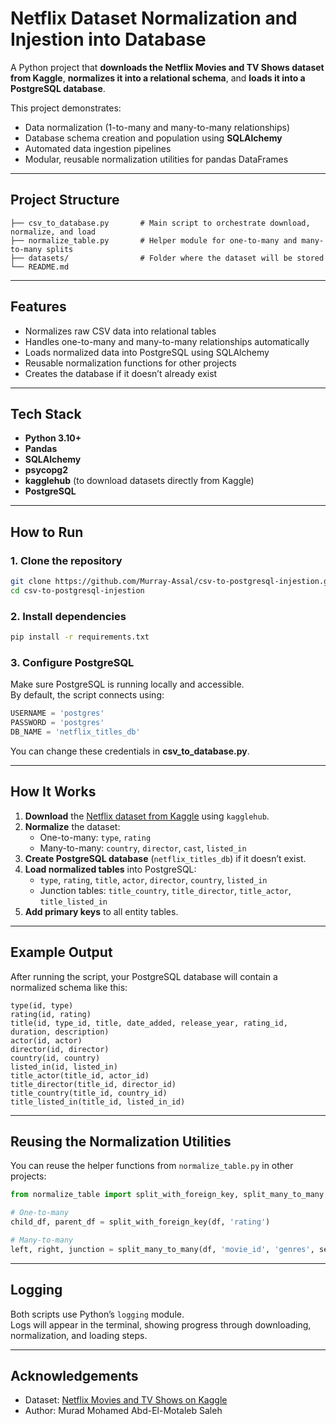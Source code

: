 # Netflix Dataset Normalization and Injestion into Database

A Python project that **downloads the Netflix Movies and TV Shows dataset from Kaggle**, **normalizes it into a relational schema**, and **loads it into a PostgreSQL database**.

This project demonstrates:
- Data normalization (1-to-many and many-to-many relationships)
- Database schema creation and population using **SQLAlchemy**
- Automated data ingestion pipelines
- Modular, reusable normalization utilities for pandas DataFrames

---

## Project Structure

```
├── csv_to_database.py       # Main script to orchestrate download, normalize, and load
├── normalize_table.py       # Helper module for one-to-many and many-to-many splits
├── datasets/                # Folder where the dataset will be stored
└── README.md
```

---

## Features

- Normalizes raw CSV data into relational tables
- Handles one-to-many and many-to-many relationships automatically
- Loads normalized data into PostgreSQL using SQLAlchemy
- Reusable normalization functions for other projects
- Creates the database if it doesn’t already exist

---

## Tech Stack

- **Python 3.10+**
- **Pandas**
- **SQLAlchemy**
- **psycopg2**
- **kagglehub** (to download datasets directly from Kaggle)
- **PostgreSQL**

---

## How to Run

### 1. Clone the repository
```bash
git clone https://github.com/Murray-Assal/csv-to-postgresql-injestion.git
cd csv-to-postgresql-injestion
```

### 2. Install dependencies
```bash
pip install -r requirements.txt
```


### 3. Configure PostgreSQL
Make sure PostgreSQL is running locally and accessible.  
By default, the script connects using:
```python
USERNAME = 'postgres'
PASSWORD = 'postgres'
DB_NAME = 'netflix_titles_db'
```

You can change these credentials in **csv_to_database.py**.

---

## How It Works

1. **Download** the [Netflix dataset from Kaggle](https://www.kaggle.com/shivamb/netflix-shows) using `kagglehub`.
2. **Normalize** the dataset:
   - One-to-many: `type`, `rating`
   - Many-to-many: `country`, `director`, `cast`, `listed_in`
3. **Create PostgreSQL database** (`netflix_titles_db`) if it doesn’t exist.
4. **Load normalized tables** into PostgreSQL:
   - `type`, `rating`, `title`, `actor`, `director`, `country`, `listed_in`
   - Junction tables: `title_country`, `title_director`, `title_actor`, `title_listed_in`
5. **Add primary keys** to all entity tables.

---

## Example Output

After running the script, your PostgreSQL database will contain a normalized schema like this:

```
type(id, type)
rating(id, rating)
title(id, type_id, title, date_added, release_year, rating_id, duration, description)
actor(id, actor)
director(id, director)
country(id, country)
listed_in(id, listed_in)
title_actor(title_id, actor_id)
title_director(title_id, director_id)
title_country(title_id, country_id)
title_listed_in(title_id, listed_in_id)
```

---

## Reusing the Normalization Utilities

You can reuse the helper functions from `normalize_table.py` in other projects:

```python
from normalize_table import split_with_foreign_key, split_many_to_many

# One-to-many
child_df, parent_df = split_with_foreign_key(df, 'rating')

# Many-to-many
left, right, junction = split_many_to_many(df, 'movie_id', 'genres', sep=', ')
```

---

## Logging

Both scripts use Python’s `logging` module.  
Logs will appear in the terminal, showing progress through downloading, normalization, and loading steps.

---


## Acknowledgements

- Dataset: [Netflix Movies and TV Shows on Kaggle](https://www.kaggle.com/shivamb/netflix-shows)
- Author: Murad Mohamed Abd-El-Motaleb Saleh
